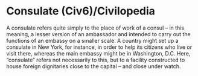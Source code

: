 # Consulate (Civ6)/Civilopedia

A consulate refers quite simply to the place of work of a consul – in this meaning, a lesser version of an ambassador and intended to carry out the functions of an embassy on a smaller scale. A country might set up a consulate in New York, for instance, in order to help its citizens who live or visit there, whereas the main embassy might be in Washington, D.C. Here, “consulate” refers not necessarily to this, but to a facility constructed to house foreign dignitaries close to the capital – and close under watch.